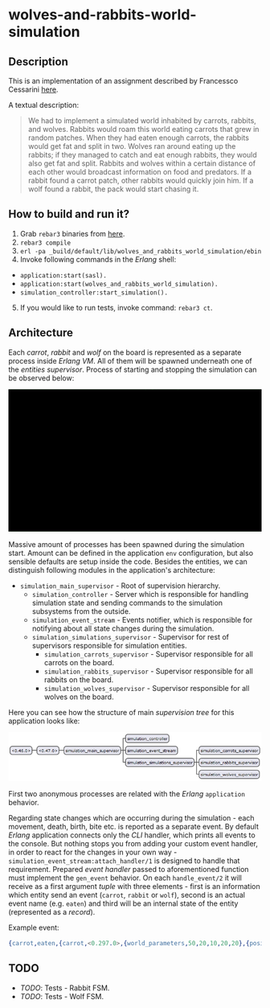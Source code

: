 # wolves-and-rabbits-world-simulation

## Description

This is an implementation of an assignment described by Francessco Cessarini [here](http://www.youtube.com/watch?v=d5G3P2iosmA).

A textual description:

> We had to implement a simulated world inhabited by carrots, rabbits, and wolves. Rabbits would roam this world eating carrots that grew in random patches. When they had eaten enough carrots, the rabbits would get fat and split in two. Wolves ran around eating up the rabbits; if they managed to catch and eat enough rabbits, they would also get fat and split. Rabbits and wolves within a certain distance of each other would broadcast information on food and predators. If a rabbit found a carrot patch, other rabbits would quickly join him. If a wolf found a rabbit, the pack would start chasing it.

## How to build and run it?

1. Grab `rebar3` binaries from [here](https://github.com/rebar/rebar3).
2. `rebar3 compile`
3. `erl -pa _build/default/lib/wolves_and_rabbits_world_simulation/ebin`
4. Invoke following commands in the *Erlang* shell:
  - `application:start(sasl).`
  - `application:start(wolves_and_rabbits_world_simulation).`
  - `simulation_controller:start_simulation().`
5. If you would like to run tests, invoke command: `rebar3 ct`.

## Architecture

Each *carrot*, *rabbit* and *wolf* on the board is represented as a separate process inside *Erlang VM*. All of them will be spawned underneath one of the *entities supervisor*. Process of starting and stopping the simulation can be observed below:

![Starting and stopping the simulation](/docs/simulation.gif)

Massive amount of processes has been spawned during the simulation start. Amount can be defined in the application `env` configuration, but also sensible defaults are setup inside the code. Besides the entities, we can distinguish following modules in the application's architecture:

- `simulation_main_supervisor` - Root of supervision hierarchy.
  - `simulation_controller` - Server which is responsible for handling simulation state and sending commands to the simulation subsystems from the outside.
  - `simulation_event_stream` - Events notifier, which is responsible for notifying about all state changes during the simulation.
  - `simulation_simulations_supervisor` - Supervisor for rest of supervisors responsible for simulation entities.
    - `simulation_carrots_supervisor` - Supervisor responsible for all carrots on the board.
    - `simulation_rabbits_supervisor` - Supervisor responsible for all rabbits on the board.
    - `simulation_wolves_supervisor` - Supervisor responsible for all wolves on the board.

Here you can see how the structure of main *supervision tree* for this application looks like:

![Main supervision tree for wolves_and_rabbits_world_simulation application](/docs/supervision-tree.png)

First two anonymous processes are related with the *Erlang* `application` behavior.

Regarding state changes which are occurring during the simulation - each movement, death, birth, bite etc. is reported as a separate event. By default *Erlang* application connects only the *CLI* handler, which prints all events to the console. But nothing stops you from adding your custom event handler, in order to react for the changes in your own way - `simulation_event_stream:attach_handler/1` is designed to handle that requirement. Prepared *event handler* passed to aforementioned function must implement the `gen_event` behavior. On each `handle_event/2` it will receive as a first argument *tuple* with three elements - first is an information which entity send an event (`carrot`, `rabbit` or `wolf`), second is an actual event name (e.g. `eaten`) and third will be an internal state of the entity (represented as a *record*).

Example event:

```erlang
{carrot,eaten,{carrot,<0.297.0>,{world_parameters,50,20,10,20,20},{position,11,17},4}}
```

## TODO

- *TODO*: Tests - Rabbit FSM.
- *TODO*: Tests - Wolf FSM.
